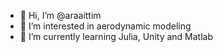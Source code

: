 - 👋 Hi, I’m @araaittim
- 👀 I’m interested in aerodynamic modeling 
- 🌱 I’m currently learning Julia, Unity and Matlab

<!---
araaittim/araaittim is a ✨ special ✨ repository because its `README.md` (this file) appears on your GitHub profile.
You can click the Preview link to take a look at your changes.
--->
